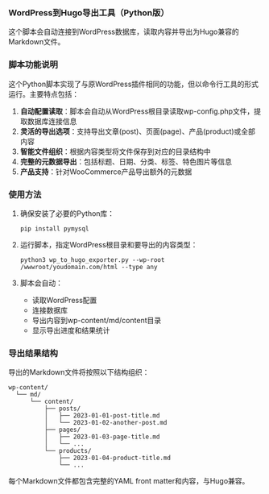 ### WordPress到Hugo导出工具（Python版）

这个脚本会自动连接到WordPress数据库，读取内容并导出为Hugo兼容的Markdown文件。





### 脚本功能说明

这个Python脚本实现了与原WordPress插件相同的功能，但以命令行工具的形式运行。主要特点包括：

1. **自动配置读取**：脚本会自动从WordPress根目录读取wp-config.php文件，提取数据库连接信息
2. **灵活的导出选项**：支持导出文章(post)、页面(page)、产品(product)或全部内容
3. **智能文件组织**：根据内容类型将文件保存到对应的目录结构中
4. **完整的元数据导出**：包括标题、日期、分类、标签、特色图片等信息
5. **产品支持**：针对WooCommerce产品导出额外的元数据

### 使用方法

1. 确保安装了必要的Python库：
   ```
   pip install pymysql
   ```

2. 运行脚本，指定WordPress根目录和要导出的内容类型：
   ```
   python3 wp_to_hugo_exporter.py --wp-root /wwwroot/youdomain.com/html --type any
   ```

3. 脚本会自动：
   - 读取WordPress配置
   - 连接数据库
   - 导出内容到wp-content/md/content目录
   - 显示导出进度和结果统计

### 导出结果结构

导出的Markdown文件将按照以下结构组织：

```
wp-content/
  └── md/
      └── content/
          ├── posts/
          │   ├── 2023-01-01-post-title.md
          │   └── 2023-01-02-another-post.md
          ├── pages/
          │   ├── 2023-01-03-page-title.md
          │   └── ...
          └── products/
              ├── 2023-01-04-product-title.md
              └── ...
```

每个Markdown文件都包含完整的YAML front matter和内容，与Hugo兼容。


